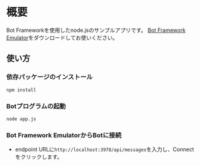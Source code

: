 # 概要

Bot Frameworkを使用したnode.jsのサンプルアプリです。
[Bot Framework Emulator](https://github.com/Microsoft/BotFramework-Emulator)をダウンロードしてお使いください。

## 使い方

### 依存パッケージのインストール

```
npm install
```

### Botプログラムの起動

```
node app.js
```

### Bot Framework EmulatorからBotに接続

* endpoint URLに`http://localhost:3978/api/messages`を入力し、Connectをクリックします。


